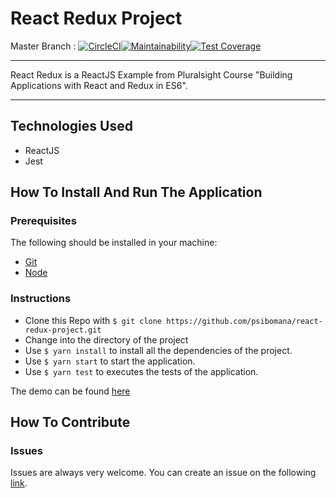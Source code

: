 # React Redux Project
Master Branch :
[![CircleCI](https://circleci.com/gh/psibomana/react-redux-project.svg?style=svg)](https://circleci.com/gh/psibomana/react-redux-project)[![Maintainability](https://api.codeclimate.com/v1/badges/cab83b31c3d5e3f17d17/maintainability)](https://codeclimate.com/github/psibomana/react-redux-project/maintainability)[![Test Coverage](https://api.codeclimate.com/v1/badges/cab83b31c3d5e3f17d17/test_coverage)](https://codeclimate.com/github/psibomana/react-redux-project/test_coverage)

<hr>
React Redux is a ReactJS Example from Pluralsight Course "Building Applications with React and Redux in ES6".
<hr>

## Technologies Used
- ReactJS 
- Jest

## How To Install And Run The Application

### Prerequisites
The following should be installed in your machine:

- [Git](https://git-scm.com/downloads)
- [Node](https://nodejs.org/en/download)

### Instructions

* Clone this Repo with `$ git clone https://github.com/psibomana/react-redux-project.git`
* Change into the directory of the project
* Use `$ yarn install` to install all the dependencies of the project.
* Use `$ yarn start` to start the application.
* Use `$ yarn test` to executes the tests of the application.

The demo can be found [here](https://psibomana.github.io/react-redux-project/)


## How To Contribute

### Issues
Issues are always very welcome. You can create an issue on the following [link](https://github.com/psibomana/react-redux-project/issues/new).

